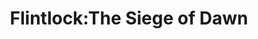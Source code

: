 ---
title: Flintlock:The Siege of Dawn
layout: projectpage
group: professional

urlsafetitle: flintlock
image: images/flintlock_large.jpg
alttext: Flintlock The Siege of Dawn
description: Join humanity’s last stand as Gods and guns collide in an all-new action-RPG open-world adventure. The Door to the Great Below has been opened, unleashing the Gods and their armies of the Dead. The lands of Kian are besieged; it’s time for the Coalition army to fight back. Embrace vengeance, gunpowder and magic and embark on an epic journey to defeat the Gods, retake the world, and close the Door.
source:
exe:

datemade: 2019 - 2020
platform: PC, PS5, Xbox Series X and S, PS4, Xbox One
engine: Unreal
teamsize: 50
duration: --
---